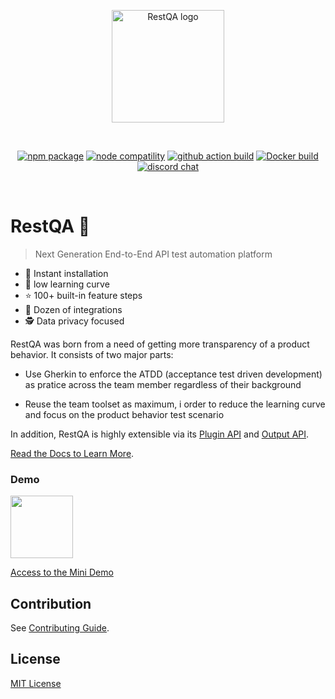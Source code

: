 <p align="center">
  <a href="https://restqa.io" target="_blank" rel="noopener noreferrer">
    <img src="https://restqa.io/assets/img/logos/restqa-logo-colors.png" alt="RestQA logo" width="180"/>
  </a>
</p>
<br/>
<p align="center">
  <a href="https://www.npmjs.com/package/@restqa/restqa"><img src="https://img.shields.io/npm/v/@restqa/restqa" alt="npm package"></a>
  <a href="https://nodejs.org/en/about/releases/"><img src="https://img.shields.io/node/v/@restqa/restqa" alt="node compatility"></a>
  <a href="https://github.com/restqa/restqa/actions/workflows/build.yml"><img src="https://github.com/restqa/restqa/actions/workflows/build.yml/badge.svg" alt="github action build"></a>
  <a href="https://hub.docker.com/r/restqa/restqa"><img src="https://img.shields.io/docker/v/restqa/restqa/latest" alt="Docker build"></a>
  <a href="https://restqa.io/chat"><img src="https://img.shields.io/badge/chat-discord-blue?style=flat&logo=discord" alt="discord chat"></a>
</p>
<br/>

# RestQA 🦏

> Next Generation End-to-End API test automation platform

- 🚀 Instant installation
- 🤩 low learning curve
- ⭐️ 100+ built-in feature steps
- 🔌 Dozen of integrations
- 🕵️ Data privacy focused


RestQA was born from a need of getting more transparency of a product behavior. It consists of two major parts:

- Use Gherkin to enforce the ATDD (acceptance test driven development) as pratice across the team member regardless of their background

- Reuse the team toolset as maximum, i order to reduce the learning curve and focus on the product behavior test scenario

In addition, RestQA is highly extensible via its [Plugin API](https://docs.restqa.io/api/plugin-api) and [Output API](https://docs.restqa.io/api/output-api).

[Read the Docs to Learn More](https://docs.restqa.io).

### Demo

[<img src="https://icons-for-free.com/iconfiles/png/512/videos+watch+website+youtube+icon-1320168606023940607.png" width=100 />](https://player.vimeo.com/video/508689124?title=0&byline=0&portrait=0)

[Access to the Mini Demo](https://player.vimeo.com/video/508689124?title=0&byline=0&portrait=0)

## Contribution

See [Contributing Guide](./CONTRIBUTING.md).

## License

[MIT License](./LICENSE)

